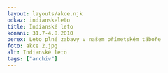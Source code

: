 ```yaml
---
layout: layouts/akce.njk
odkaz: indianskeleto
title: Indianské leto
konani: 31.7-4.8.2010
perex: Leto plné zabavy v našem přímetském táboře
foto: akce 2.jpg
alt: Indianské leto
tags: ["archiv"]
---
```

